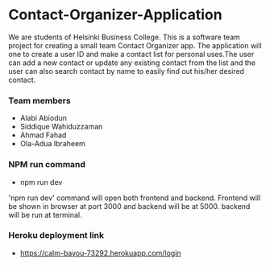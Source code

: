 # Contact-Organizer-Application

We are students of Helsinki Business College. This is a software team project for creating a small team Contact Organizer app. The application will one to create a user ID and make a contact list for personal uses. ​The user can add a new contact or update any existing contact from the list and the user can also search contact by name to easily find out his/her desired contact.

### Team members 
- Alabi Abiodun
- Siddique Wahiduzzaman
- Ahmad Fahad
- Ola-Adua Ibraheem

### NPM run command
- npm run dev

'npm run dev' command will open both frontend and backend. Frontend will be shown in browser at port 3000 and backend will be at 5000. backend will be run at terminal.

### Heroku deployment link

- https://calm-bayou-73292.herokuapp.com/login